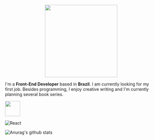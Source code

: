 <p align="center">

<img src="https://i.imgur.com/N26SVi0.png" width="240" />

</p>

I'm a **Front-End Developer** based in **Brazil**. I am currently looking for my first job. Besides programming, I enjoy creative writing and I'm currently planning several book series.

<p align="center">

<img src="https://i.imgur.com/KQ8ZDLa.png" height="50" width="auto"/> <br>

</p>

<img alt="React" src="https://img.shields.io/badge/-React-45b8d8?style=flat-square&logo=react&logoColor=white" />

![Anurag's github stats](https://github-readme-stats.vercel.app/api?username=Adriano-js)


